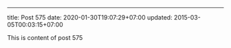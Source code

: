 ---
title: Post 575
date: 2020-01-30T19:07:29+07:00
updated: 2015-03-05T00:03:15+07:00

This is content of post 575